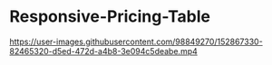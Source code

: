 # Responsive-Pricing-Table



https://user-images.githubusercontent.com/98849270/152867330-82465320-d5ed-472d-a4b8-3e094c5deabe.mp4

